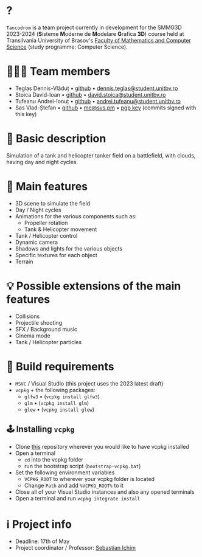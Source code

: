 # ?
`Tancodrom` is a team project currently in development for the SMMG3D 2023-2024 (**S**isteme **M**oderne de **M**odelare **G**rafica **3D**) course held at Transilvania University of Brasov's [Faculty of Mathematics and Computer Science](https://mateinfo.unitbv.ro) (study programme: Computer Science).

# 🧑‍🤝‍🧑‍ Team members
- Teglas Dennis-Vlăduț • [github](https://github.com/tdenniss) • [dennis.teglas@student.unitbv.ro](mailto:dennis.teglas@student.unitbv.ro)
- Stoica David-Ioan • [github](https://github.com/stoica-david) • [david.stoica@student.unitbv.ro](mailto:david.stoica@student.unitbv.ro)
- Tufeanu Andrei-Ionuț • [github](https://github.com/andreitufeanu) • [andrei.tufeanu@student.unitbv.ro](mailto:andrei.tufeanu@student.unitbv.ro)
- Sas Vlad-Ștefan • [github](https://github.com/vlsts) • [me@svs.pm](mailto:me@svs.pm) • [pgp key](https://keys.openpgp.org/search?q=ED82B2B95B3BEC7FEFC59C956E2186ECD0848BCA) (commits signed with this key)

# 📎 Basic description
Simulation of a tank and helicopter tanker field on a battlefield, with clouds, having day and night cycles.

# 🔌 Main features
- 3D scene to simulate the field
- Day / Night cycles
- Animations for the various components such as:
  - Propeller rotation
  - Tank & Helicopter movement
- Tank / Helicopter control
- Dynamic camera
- Shadows and lights for the various objects
- Specific textures for each object
- Terrain

# 💡 Possible extensions of the main features
- Collisions
- Projectile shooting
- SFX / Background music
- Cinema mode
- Tank / Helicopter particles

# 🔨 Build requirements
- `MSVC` / Visual Studio (this project uses the 2023 latest draft)
- `vcpkg` + the following packages:
  - `glfw3` • (`vcpkg install glfw3`)
  - `glm` • (`vcpkg install glm`)
  - `glew` • (`vcpkg install glew`)

## 🕹️ Installing `vcpkg`

- Clone [this](https://github.com/microsoft/vcpkg.git) repository wherever you would like to have vcpkg installed
- Open a terminal
  - `cd` into the vcpkg folder
  - run the bootstrap script (`bootstrap-vcpkg.bat`)
- Set the following environment variables
  - `VCPKG_ROOT` to wherever your vcpkg folder is located
  - Change `Path` and add `%VCPKG_ROOT%` to it
- Close all of your Visual Studio instances and also any opened terminals
- Open a terminal and run `vcpkg integrate install`

# ℹ️ Project info
- Deadline: 17th of May
- Project coordinator / Professor: [Sebastian Ichim](https://github.com/ichimv)